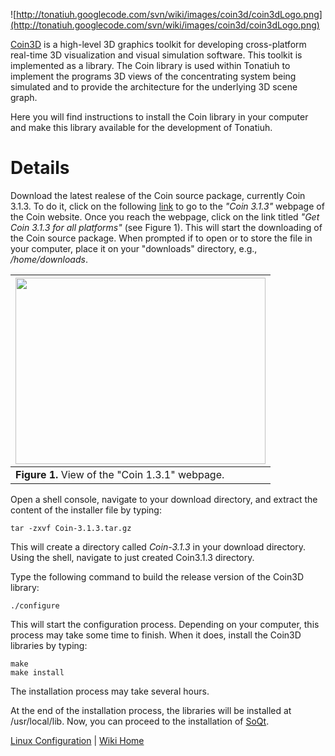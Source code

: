 ![http://tonatiuh.googlecode.com/svn/wiki/images/coin3d/coin3dLogo.png](http://tonatiuh.googlecode.com/svn/wiki/images/coin3d/coin3dLogo.png)

[Coin3D](http://www.coin3d.org/) is a high-level 3D graphics toolkit for developing cross-platform real-time 3D visualization and visual simulation software. This toolkit is implemented as a library. The Coin library is used within Tonatiuh to implement the programs 3D views of the concentrating system being simulated and to provide the architecture for the underlying 3D scene graph.

Here you will find instructions to install the Coin library in your computer and make this library available for the development of Tonatiuh.

# Details #


Download the latest realese of the Coin source package, currently Coin 3.1.3. To do it, click on the following [link](http://www.coin3d.org/lib/coin/releases/3.1.3) to go to the _"Coin 3.1.3"_ webpage of the Coin website. Once you reach the webpage, click on the link titled _"Get Coin 3.1.3 for all platforms"_ (see Figure 1). This will start the downloading of the Coin source package. When prompted if to open or to store the file in your computer, place it on your "downloads" directory, e.g., _/home/downloads_.

|<a href='http://picasaweb.google.com/lh/photo/-naD-qhTWm5Enmd6x7NC8ckjYPHGJOebwiJHbWK4XiY?feat=embedwebsite'><img src='http://lh6.ggpht.com/_tmEVMS15i5Y/TLAk0sBPMjI/AAAAAAAAAm0/yYLsUjdZ8Ag/s400/Coin_sourcecode.png' height='298' width='400' /></a>|
|:-----------------------------------------------------------------------------------------------------------------------------------------------------------------------------------------------------------------------------------------------------|
| **Figure 1.** View of the "Coin 1.3.1" webpage.                                                                                                                                                                                                      |

Open a shell console, navigate to your download directory, and extract the content of the installer file by typing:
```
tar -zxvf Coin-3.1.3.tar.gz
```

This will create a directory called _Coin-3.1.3_ in your download directory. Using the shell, navigate to just created Coin3.1.3 directory.

Type the following command to build the release version of the Coin3D library:
```
./configure
```

This will start the configuration process. Depending on your computer, this process may take some time to finish. When it does, install the Coin3D libraries by typing:
```
make 
make install
```

The installation process may take several hours.

At the end of the installation process, the libraries will be installed at /usr/local/lib. Now, you can proceed to the installation of [SoQt](InstallingSoQtForLinux.md).

[Linux Configuration](InstallingForLinux.md) | [Wiki Home](http://code.google.com/p/tonatiuh/w/list)